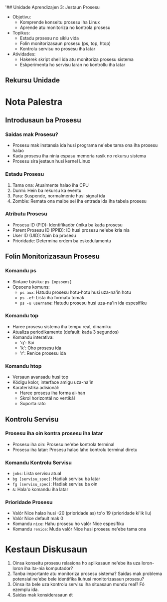 '## Unidade Aprendizajen 3: Jestaun Prosesu
- Objetivu:
  * Komprende konseitu prosesu iha Linux
  * Aprende atu monitoriza no kontrola prosesu
- Topikus:
  * Estadu prosesu no siklu vida
  * Folin monitorizasaun prosesu (ps, top, htop)
  * Kontrolu servisu no prosesu iha latar
- Atividades:
  * Hakerek skript shell ida atu monitoriza prosesu sistema
  * Eskperimenta ho servisu laran no kontrollu iha latar

## Rekursu Unidade

# Nota Palestra

## Introdusaun ba Prosesu

### Saidas mak Prosesu?
- Prosesu mak instansia ida husi programa ne'ebe tama ona iha prosesu halao
- Kada prosesu iha ninia espasu memoria rasik no rekursu sistema
- Prosesu sira jestaun husi kernel Linux

### Estadu Prosesu
1. Tama ona: Atualmente halao iha CPU
2. Durmi: Hein ba rekursu ka eventu
3. Para: Suspende, normalmente husi signal ida
4. Zombie: Remata ona maibe sei iha entrada ida iha tabela prosesu

### Atributu Prosesu
- Prosesu ID (PID): Identifikadór únika ba kada prosesu
- Parent Prosesu ID (PPID): ID husi prosesu ne'ebe kria nia
- User ID (UID): Nain ba prosesu
- Prioridade: Determina ordem ba eskedulamentu

## Folin Monitorizasaun Prosesu

### Komandu ps
- Sintaxe básiku: `ps [opsoens]`
- Opsoens komuns:
  - `ps aux`: Hatudu prosesu hotu-hotu husi uza-na'in hotu
  - `ps -ef`: Lista iha formatu tomak
  - `ps -u username`: Hatudu prosesu husi uza-na'in ida espesífiku

### Komandu top
- Haree prosesu sistema iha tempu real, dinamiku
- Atualiza periodikamente (default: kada 3 segundos)
- Komandu interativa:
  - 'q': Sai
  - 'k': Oho prosesu ida
  - 'r': Renice prosesu ida

### Komandu htop
- Versaun avansadu husi top
- Kódigu kolor, interface amigu uza-na'in
- Karaterístika adisionál:
  - Haree prosesu iha forma ai-han
  - Skrol horizontál no vertikál
  - Suporta rato

## Kontrolu Servisu

### Prosesu iha oin kontra prosesu iha latar
- Prosesu iha oin: Prosesu ne'ebe kontrola terminal
- Prosesu iha latar: Prosesu halao laho kontrolu terminal diretu

### Komandu Kontrolu Servisu
- `jobs`: Lista servisu atual
- `bg [servisu_spec]`: Hadiak servisu ba latar
- `fg [servisu_spec]`: Hadiak servisu ba oin
- `&`: Hala'o komandu iha latar

### Prioridade Prosesu
- Valór Nice halao husi -20 (prioridade as) to'o 19 (prioridade ki'ik liu)
- Valór Nice default mak 0
- Komandu `nice`: Hahu prosesu ho valór Nice espesífiku
- Komandu `renice`: Muda valór Nice husi prosesu ne'ebe tama ona

# Kestaun Diskusaun

1. Oinsa konseitu prosesu relasiona ho aplikasaun ne'ebe ita uza loron-loron iha ita-nia komputador?
2. Tanba importante atu monitoriza prosesu sistema? Saidas mak problema potensial ne'ebe bele identifika liuhusi monitorizasaun prosesu?
3. Oinsa ita bele uza kontrolu servisu iha situasaun mundu real? Fó ezemplu ida.
4. Saidas mak konsiderasaun ét